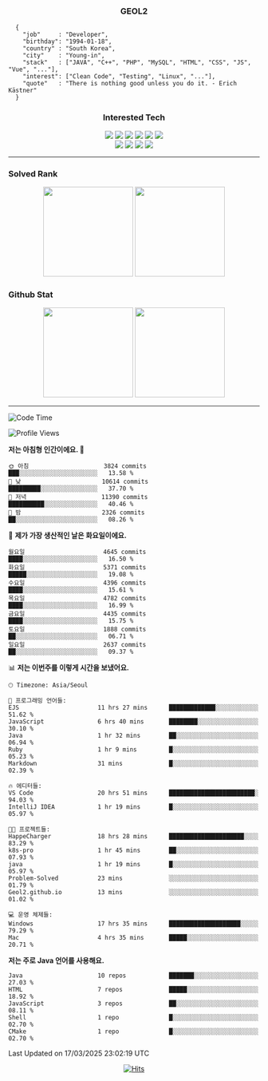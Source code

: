 <div align="center">

  ### GEOL2
</div>

```
  {
    "job"     : "Developer",
    "birthday": "1994-01-18",
    "country" : "South Korea",
    "city"    : "Young-in",
    "stack"   : ["JAVA", "C++", "PHP", "MySQL", "HTML", "CSS", "JS", "Vue", "..."],
    "interest": ["Clean Code", "Testing", "Linux", "..."], 
    "quote"   : "There is nothing good unless you do it. - Erich Kästner"
  }
  ```
  
<div align="center">
  
  ### Interested Tech
  
  <img src="https://img.shields.io/badge/Laravel-F05340?style=flat-square&logo=Laravel&logoColor=white">
  <img src="https://img.shields.io/badge/SpringBoot-6DB33F?style=flat-square&logo=SpringBoot&logoColor=white">
  <img src="https://img.shields.io/badge/-NestJs-ea2845?style=flat-square&logo=nestjs&logoColor=white">
  <img src="https://img.shields.io/badge/Express-000000?style=flat-square&logo=Express&logoColor=white">
  <img src="https://img.shields.io/badge/Three.js-000000?style=flat-square&logo=Three.js&logoColor=white">
  <img src="https://img.shields.io/badge/OpenAI-%23412991?style=flat-square&logo=openai&logoColor=white">
  <br>
  <img src="https://img.shields.io/badge/Java-ED8B00?style=flat-square&logo=openjdk&logoColor=white">
  <img src="https://img.shields.io/badge/JavaScript-F7DF1E?style=flat-square&logo=JavaScript&logoColor=black">
  <img src="https://img.shields.io/badge/TypeScript-007acc?style=flat-square&logo=TypeScript&logoColor=black">
  <img src="https://img.shields.io/badge/MySQL-4479A1?style=flat-square&logo=mysql&logoColor=white"><br>

</div>

------------

  ### Solved Rank
  
  <div align="center">
    <img height="180em" src="https://mazassumnida.wtf/api/v2/generate_badge?boj=geol2">
    <img height="180em" src="https://leetcard.jacoblin.cool/Geol2?theme=light&font=Gugi&border=0&radius=20">
  </div>
  
  ### Github Stat 
  <div align="center">
    <img height="180em" src="https://github-readme-stats-git-masterrstaa-rickstaa.vercel.app/api?username=geol2&show_icons=true&theme=dark">
    <img height="180em" src="https://github-readme-stats-git-masterrstaa-rickstaa.vercel.app/api/top-langs/?username=geol2&show_icons=true&hide=css,scss,html&layout=compact&theme=dark&count_private=true&langs_count=8">
  </div>
  
------------
<!--START_SECTION:waka-->
![Code Time](http://img.shields.io/badge/Code%20Time-4%2C016%20hrs%2017%20mins-blue)

![Profile Views](http://img.shields.io/badge/Profile%20Views-9-blue)

**저는 아침형 인간이에요. 🐤** 

```text
🌞 아침                     3824 commits        ███░░░░░░░░░░░░░░░░░░░░░░   13.58 % 
🌆 낮　                     10614 commits       █████████░░░░░░░░░░░░░░░░   37.70 % 
🌃 저녁                     11390 commits       ██████████░░░░░░░░░░░░░░░   40.46 % 
🌙 밤　                     2326 commits        ██░░░░░░░░░░░░░░░░░░░░░░░   08.26 % 
```
📅 **제가 가장 생산적인 날은 화요일이에요.** 

```text
월요일                      4645 commits        ████░░░░░░░░░░░░░░░░░░░░░   16.50 % 
화요일                      5371 commits        █████░░░░░░░░░░░░░░░░░░░░   19.08 % 
수요일                      4396 commits        ████░░░░░░░░░░░░░░░░░░░░░   15.61 % 
목요일                      4782 commits        ████░░░░░░░░░░░░░░░░░░░░░   16.99 % 
금요일                      4435 commits        ████░░░░░░░░░░░░░░░░░░░░░   15.75 % 
토요일                      1888 commits        ██░░░░░░░░░░░░░░░░░░░░░░░   06.71 % 
일요일                      2637 commits        ██░░░░░░░░░░░░░░░░░░░░░░░   09.37 % 
```


📊 **저는 이번주를 이렇게 시간을 보냈어요.** 

```text
🕑︎ Timezone: Asia/Seoul

💬 프로그래밍 언어들: 
EJS                      11 hrs 27 mins      █████████████░░░░░░░░░░░░   51.62 % 
JavaScript               6 hrs 40 mins       ████████░░░░░░░░░░░░░░░░░   30.10 % 
Java                     1 hr 32 mins        ██░░░░░░░░░░░░░░░░░░░░░░░   06.94 % 
Ruby                     1 hr 9 mins         █░░░░░░░░░░░░░░░░░░░░░░░░   05.23 % 
Markdown                 31 mins             █░░░░░░░░░░░░░░░░░░░░░░░░   02.39 % 

🔥 에디터들: 
VS Code                  20 hrs 51 mins      ████████████████████████░   94.03 % 
IntelliJ IDEA            1 hr 19 mins        █░░░░░░░░░░░░░░░░░░░░░░░░   05.97 % 

🐱‍💻 프로젝트들: 
HappeCharger             18 hrs 28 mins      █████████████████████░░░░   83.29 % 
k8s-pro                  1 hr 45 mins        ██░░░░░░░░░░░░░░░░░░░░░░░   07.93 % 
java                     1 hr 19 mins        █░░░░░░░░░░░░░░░░░░░░░░░░   05.97 % 
Problem-Solved           23 mins             ░░░░░░░░░░░░░░░░░░░░░░░░░   01.79 % 
Geol2.github.io          13 mins             ░░░░░░░░░░░░░░░░░░░░░░░░░   01.02 % 

💻 운영 체제들: 
Windows                  17 hrs 35 mins      ████████████████████░░░░░   79.29 % 
Mac                      4 hrs 35 mins       █████░░░░░░░░░░░░░░░░░░░░   20.71 % 
```

**저는 주로 Java 언어를 사용해요.** 

```text
Java                     10 repos            ███████░░░░░░░░░░░░░░░░░░   27.03 % 
HTML                     7 repos             █████░░░░░░░░░░░░░░░░░░░░   18.92 % 
JavaScript               3 repos             ██░░░░░░░░░░░░░░░░░░░░░░░   08.11 % 
Shell                    1 repo              █░░░░░░░░░░░░░░░░░░░░░░░░   02.70 % 
CMake                    1 repo              █░░░░░░░░░░░░░░░░░░░░░░░░   02.70 % 
```




 Last Updated on 17/03/2025 23:02:19 UTC
<!--END_SECTION:waka-->

<div align="center">
  
  [![Hits](https://hits.seeyoufarm.com/api/count/incr/badge.svg?url=https%3A%2F%2Fgithub.com%2Fgeol2&count_bg=%2379C83D&title_bg=%23555555&icon=myspace.svg&icon_color=%23E7E7E7&title=hits&edge_flat=false)](https://hits.seeyoufarm.com)
  
</div>

<!--
**Geol2/Geol2** is a ✨ _special_ ✨ repository because its `README.md` (this file) appears on your GitHub profile.

Here are some ideas to get you started:
- 🔭 I’m currently working on ...
- 🌱 I’m currently learning ...
- 👯 I’m looking to collaborate on ...
- 🤔 I’m looking for help with ...
- 💬 Ask me about ...
- 📫 How to reach me: ...
- 😄 Pronouns: ...
- ⚡ Fun fact: ...
-->
